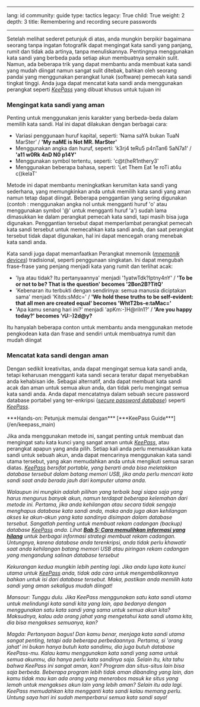 

---

lang: id
community: guide
type: tactics
legacy: True
child: True
weight: 2
depth: 3
title: Remembering and recording secure passwords

---

Setelah melihat sederet petunjuk di atas, anda mungkin berpikir bagaimana seorang tanpa ingatan fotografik dapat mengingat kata sandi yang panjang, rumit dan tidak ada artinya, tanpa menuliskannya. Pentingnya menggunakan kata sandi yang berbeda pada setiap akun membuatnya semakin sulit. Namun, ada beberapa trik yang dapat membantu anda membuat kata sandi yang mudah diingat namun sangat sulit ditebak, bahkan oleh seorang pandai yang menggunakan perangkat lunak (software) pemecah kata sandi tingkat tinggi. Anda juga dapat  mencatat kata sandi anda menggunakan perangkat seperti [*KeePass*](/glossary#KeePass) yang dibuat khusus untuk tujuan ini

### Mengingat kata sandi yang aman ###

Penting untuk menggunakan jenis karakter yang berbeda-beda dalam memilih kata sandi. Hal ini dapat dilakukan dengan berbagai cara:

* Variasi penggunaan huruf kapital, seperti: ‘Nama saYA bukan TuaN MarSter’ / **'My naME is Not MR. MarSter'**
* Menggunakan angka dan huruf, seperti: 'k3rj4 teRu5 p4nTan6 5aN7a1' / **'a11 w0Rk 4nD N0 p14Y'**
* Menggunakan symbol tertentu, seperti: 'c@t(heR1nthery3' 
* Menggunakan beberapa bahasa, seperti: 'Let Them Eat 1e roTi at4u c()kelaT' 

Metode ini dapat membantu meningkatkan kerumitan kata sandi yang sederhana, yang memungkinkan anda untuk memilih kata sandi yang aman namun tetap dapat diingat. Beberapa penggantian yang sering digunakan (contoh : menggunakan angka nol untuk mengganti huruf 'o' atau menggunakan symbol '@' untuk mengganti huruf 'a') sudah lama dimasukkan ke dalam perangkat pemecah kata sandi, tapi masih bisa juga digunakan. Penggantian tersebut dapat memperlambat perangkat pemecah kata sandi tersebut untuk memecahkan kata sandi anda, dan saat perangkat tersebut tidak dapat digunakan, hal ini dapat mencegah orang menebak kata sandi anda.

Kata sandi juga dapat memanfaatkan Perangkat mnemonik ([*mnemonik devices*](/id/glossary#Mnemonic_device)) tradisional, seperti penggunaan singkatan. Ini dapat mengubah frase-frase yang penjang menjadi kata yang rumit dan terlihat acak:

* 'Iya atau tidak? Itu pertanyaannya' menjadi '1yatwTdk?Iptny4nY' / **'To be or not to be? That is the question' becomes '2Bon2B?TitQ'** 
* 'Kebenaran itu terbukti dengan sendirinya: semua manusia diciptakan sama' menjadi 'Kitds:sMdc=' / **'We hold these truths to be self-evident: that all men are created equal' becomes 'WhtT2bs-e:taMac='**
* 'Apa kamu senang hari ini?' menjadi 'apKm:-)H@riIn1?' / **'Are you happy today?' becomes 'rU:-)2d@y?**

Itu hanyalah beberapa conton untuk membantu anda menggunakan metode pengkodean kata dan frase and sendiri untuk membuatnya rumit dan mudah diingat

### Mencatat kata sandi dengan aman ###

Dengan sedikit kreativitas, anda dapat mengingat semua kata sandi anda, tetapi keharusan mengganti kata sandi secara teratur dapat menyebabkan anda kehabisan ide. Sebagai alternatif, anda dapat membuat kata sandi acak dan aman untuk semua akun anda, dan tidak perlu mengingat semua kata sandi anda. Anda dapat mencatatnya dalam sebuah secure password database portabel yang ter-enkripsi ([*secure password database*](/id/glossary#Secure_password_database)) seperti [*KeePass*](/id/glossary#KeePass). 

<div class="getstarted" markdown="1">
***Hands-on: Petunjuk memulai dengan*** [***KeePass Guide***](/en/keepass_main)
</div>

Jika anda menggunakan metode ini, sangat penting untuk membuat dan mengingat satu kata kunci yang sangat aman untuk [*KeePass*](/id/glossary#KeePass), atau perangkat apapun yang anda pilih. Setiap kali anda perlu memasukkan kata sandi untuk sebuah akun, anda dapat mencarinya menggunakan kata sandi utama tersebut, yang akan memudahkan anda untuk mengikuti semua saran diatas. <i>*[KeePass](/id/glossary#KeePass)* bersifat portable, yang berarti anda bisa meletakkan database tersebut dalam batang memori USB, jika anda perlu mencari kata sandi saat anda berada jauh dari komputer utama anda.

Walaupun ini mungkin adalah pilihan yang terbaik bagi siapa saja yang harus mengurus banyak akun, namun terdapat beberapa kelemahan dari metode ini. Pertama, jika anda kehilangan atau secara tidak sengaja menghapus  database kata sandi anda, maka anda juga akan kehilangan akses ke akun-akun yang kata sandinya disimpan dalam database tersebut. Sangatlah penting untuk membuat rekam cadangan (backup) database [*KeePass*](/id/glossary#KeePass) anda. Lihat [***Bab 5: Cara memulihkan informasi yang hilang***](/chapter-5) untuk berbagai informasi strategi membuat rekam cadangan. Untungnya, karena database anda terenkripsi, anda tidak perlu khawatir saat anda kehilangan batang memori USB atau piringan rekam cadangan yang mengandung salinan database tersebut

Kekurangan kedua mungkin lebih penting lagi. Jika anda lupa kata kunci utama untuk  [*KeePass*](/id/glossary#KeePass) anda, tidak ada cara untuk mengembalikannya bahkan untuk isi dari database tersebut. Maka, pastikan anda memilih kata sandi yang aman sekaligus mudah diingat!

<div class="background" markdown="1">
Mansour: Tunggu dulu. Jika KeePass menggunakan satu kata sandi utama untuk melindungi kata sandi kita yang lain, apa bedanya dengan menggunakan satu kata sandi yang sama untuk semua akun kita? Maksudnya, kalau ada orang jahat yang mengetahui kata sandi utama kita, dia bisa mengakses semuanya, kan? 

Magda: Pertanyaan bagus! Dan kamu benar, menjaga kata sandi utama sangat penting, tetapi ada beberapa perbedaannya. Pertama, si 'orang jahat' ini bukan hanya butuh kata sandimu, dia juga butuh database KeePass-mu. Kalau kamu menggunakan kata sandi yang sama untuk semua akunmu, dia hanya perlu kata sandinya saja. Selain itu, kita tahu bahwa KeePass ini sangat aman, kan? Program dan situs-situs lain bisa saja berbeda. Beberapa program lebih tidak aman dibanding yang lain, dan kamu tidak mau kan ada orang yang menerobos masuk ke situs yang lemah untuk mengakses akun lain yang lebih aman? Selain itu ada lagi. KeePass memudahkan kita mengganti kata sandi kalau memang perlu. Untung saya hari ini sudah memperbarui semua kata sandi saya!
</div>


